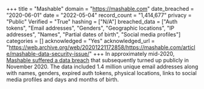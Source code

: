 +++
title = "Mashable"
domain = "https://mashable.com"
date_breached = "2020-06-01"
date = "2022-05-04"
record_count = "1,414,677"
privacy = "Public"
Verified = "True"
hashing = ["N/A"]
breached_data = ["Auth tokens", "Email addresses", "Genders", "Geographic locations", "IP addresses", "Names", "Partial dates of birth", "Social media profiles"]
categories = []
acknowledged = "Yes"
acknowledged_url = "https://web.archive.org/web/20201221172858/https://mashable.com/article/mashable-data-security-issue/"
+++
In approximately mid-2020, <a href="https://portswigger.net/daily-swig/data-breach-at-mashable-leaks-users-nbsp-personal-information-online" target="_blank" rel="noopener">Mashable suffered a data breach</a> that subsequently turned up publicly in November 2020. The data included 1.4 million unique email addresses along with names, genders, expired auth tokens, physical locations, links to social media profiles and days and months of birth.
